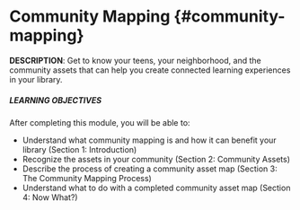 # Community Mapping {#community-mapping}

**DESCRIPTION**: Get to know your teens, your neighborhood, and the community assets that can help you create connected learning experiences in your library.

<div class="table-format objectives"><span class="title"><h5>LEARNING OBJECTIVES</h5></span>
After completing this module, you will be able to:
<ul><li>Understand what community mapping is and how it can benefit your library (Section 1: Introduction)</li><li>
Recognize the assets in your community (Section 2: Community Assets)</li><li>
Describe the process of creating a community asset map (Section 3: The Community Mapping Process)</li><li>
Understand what to do with a completed community asset map (Section 4: Now What?)</li></ul></div>